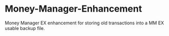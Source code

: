 # Money-Manager-Enhancement
Money Manager EX enhancement for storing old transactions into a MM EX usable backup file.
